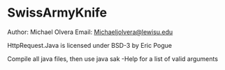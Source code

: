 # SwissArmyKnife
Author: Michael Olvera
Email: Michaeljolvera@lewisu.edu

HttpRequest.Java is licensed under BSD-3 by Eric Pogue

Compile all java files, then use java sak -Help for a list of valid arguments
